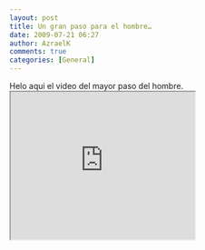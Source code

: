 ```yaml
---
layout: post
title: Un gran paso para el hombre…
date: 2009-07-21 06:27
author: AzraelK
comments: true
categories: [General]
---
```

<p>Helo aqui el video del mayor paso del hombre.<br />
<span><iframe src="http://reader.googleusercontent.com/reader/embediframe?src=http://www.youtube.com/v/RMINSD7MmT4%26rel%3D1%26color1%3Dd6d6d6%26color2%3Df0f0f0%26border%3D0%26fs%3D1%26hl%3Den%26autoplay%3D0%26showinfo%3D0%26iv_load_policy%3D3%26showsearch%3D0&amp;width=325&amp;height=260" width="325" height="260"></iframe></span></p>
